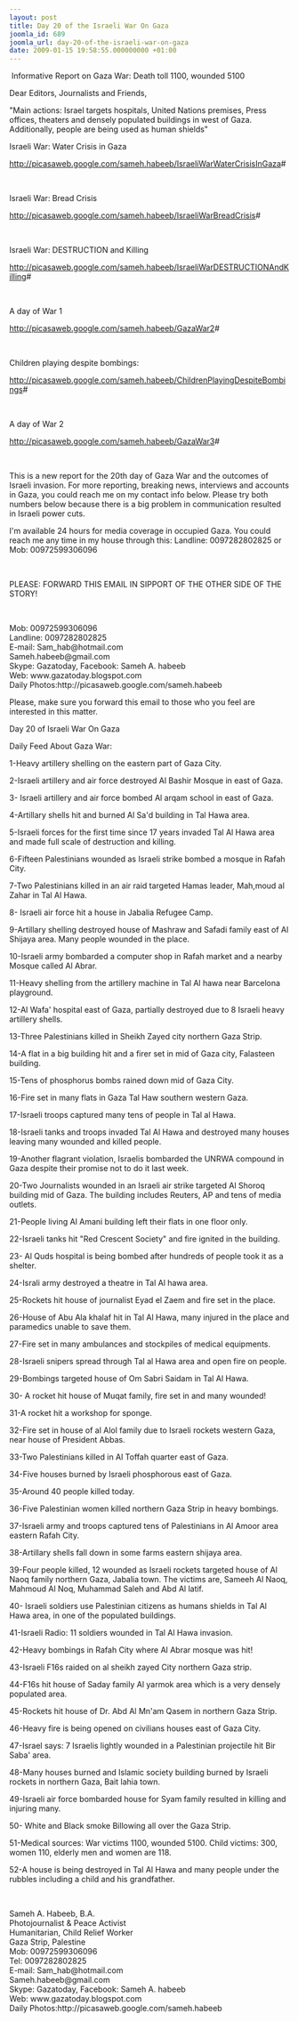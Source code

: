 ```yaml
---
layout: post
title: Day 20 of the Israeli War On Gaza
joomla_id: 689
joomla_url: day-20-of-the-israeli-war-on-gaza
date: 2009-01-15 19:58:55.000000000 +01:00
---
```

<p> Informative Report on Gaza War: Death toll 1100, wounded 5100</p>

<p>Dear Editors, Journalists and Friends,</p>
<p>"Main actions: Israel targets hospitals, United Nations premises, Press offices, theaters and densely populated buildings in west of Gaza. Additionally, people are being used as human shields"</p>
<p>Israeli War: Water Crisis in Gaza</p>
<p><a href="http://picasaweb.google.com/sameh.habeeb/IsraeliWarWaterCrisisInGaza">http://picasaweb.google.com/sameh.habeeb/IsraeliWarWaterCrisisInGaza</a>#</p>
<p> </p>
<p>Israeli War: Bread Crisis</p>
<p><a href="http://picasaweb.google.com/sameh.habeeb/IsraeliWarBreadCrisis">http://picasaweb.google.com/sameh.habeeb/IsraeliWarBreadCrisis</a>#</p>
<p> </p>
<p>Israeli War: DESTRUCTION and Killing</p>
<p><a href="http://picasaweb.google.com/sameh.habeeb/IsraeliWarDESTRUCTIONAndKilling">http://picasaweb.google.com/sameh.habeeb/IsraeliWarDESTRUCTIONAndKilling</a>#</p>
<p> </p>
<p>A day of War 1</p>
<p><a href="http://picasaweb.google.com/sameh.habeeb/GazaWar2">http://picasaweb.google.com/sameh.habeeb/GazaWar2</a>#</p>
<p> </p>
<p>Children playing despite bombings:</p>
<p><a href="http://picasaweb.google.com/sameh.habeeb/ChildrenPlayingDespiteBombings">http://picasaweb.google.com/sameh.habeeb/ChildrenPlayingDespiteBombings</a>#</p>
<p> </p>
<p>A day of War 2</p>
<p><a href="http://picasaweb.google.com/sameh.habeeb/GazaWar3">http://picasaweb.google.com/sameh.habeeb/GazaWar3</a>#</p>
<p> </p>
<p>This is a new report for the 20th day of Gaza War and the outcomes of Israeli invasion. For more reporting, breaking news, interviews and accounts in Gaza, you could reach me on my contact info below. Please try both numbers below because there is a big problem in communication resulted in Israeli power cuts.</p>
<p>I'm available 24 hours for media coverage in occupied Gaza. You could reach me any time in my house through this: Landline: 0097282802825 or Mob: 00972599306096</p>
<p> </p>
<p>PLEASE: FORWARD THIS EMAIL IN SIPPORT OF THE OTHER SIDE OF THE STORY!</p>
<p> </p>
<p>Mob: 00972599306096<br />Landline: 0097282802825<br />E-mail: Sam_hab@hotmail.com<br />Sameh.habeeb@gmail.com<br />Skype: Gazatoday, Facebook: Sameh A. habeeb<br />Web: www.gazatoday.blogspot.com<br />Daily Photos:http://picasaweb.google.com/sameh.habeeb</p>
<p>Please, make sure you forward this email to those who you feel are interested in this matter.</p>
<p>Day 20 of Israeli War On Gaza</p>
<p>Daily Feed About Gaza War:</p>
<p>1-Heavy artillery shelling on the eastern part of Gaza City.</p>
<p>2-Israeli artillery and air force destroyed Al Bashir Mosque in east of Gaza.</p>
<p>3- Israeli artillery and air force bombed Al arqam school in east of Gaza.</p>
<p>4-Artillary shells hit and burned Al Sa'd building in Tal Hawa area.</p>
<p>5-Israeli forces for the first time since 17 years invaded Tal Al Hawa area and made full scale of destruction and killing.</p>
<p>6-Fifteen Palestinians wounded as Israeli strike bombed a mosque in Rafah City.</p>
<p>7-Two Palestinians killed in an air raid targeted Hamas leader, Mah,moud al Zahar in Tal Al Hawa.</p>
<p>8- Israeli air force hit a house in Jabalia Refugee Camp.</p>
<p>9-Artillary shelling destroyed house of Mashraw and Safadi family east of Al Shijaya area. Many people wounded in the place.</p>
<p>10-Israeli army bombarded a computer shop in Rafah market and a nearby Mosque called Al Abrar.</p>
<p>11-Heavy shelling from the artillery machine in Tal Al hawa near Barcelona playground.</p>
<p>12-Al Wafa' hospital east of Gaza, partially destroyed due to 8 Israeli heavy artillery shells.</p>
<p>13-Three Palestinians killed in Sheikh Zayed city northern Gaza Strip.</p>
<p>14-A flat in a big building hit and a firer set in mid of Gaza city, Falasteen building.</p>
<p>15-Tens of phosphorus bombs rained down mid of Gaza City.</p>
<p>16-Fire set in many flats in Gaza Tal Haw southern western Gaza.</p>
<p>17-Israeli troops captured many tens of people in Tal al Hawa.</p>
<p>18-Israeli tanks and troops invaded Tal Al Hawa and destroyed many houses leaving many wounded and killed people.</p>
<p>19-Another flagrant violation, Israelis bombarded the UNRWA compound in Gaza despite their promise not to do it last week.</p>
<p>20-Two Journalists wounded in an Israeli air strike targeted Al Shoroq building mid of Gaza. The building includes Reuters, AP and tens of media outlets.</p>
<p>21-People living Al Amani building left their flats in one floor only.</p>
<p>22-Israeli tanks hit "Red Crescent Society" and fire ignited in the building.</p>
<p>23- Al Quds hospital is being bombed after hundreds of people took it as a shelter.</p>
<p>24-Israli army destroyed a theatre in Tal Al hawa area.</p>
<p>25-Rockets hit house of journalist Eyad el Zaem and fire set in the place.</p>
<p>26-House of Abu Ala khalaf hit in Tal Al Hawa, many injured in the place and paramedics unable to save them.</p>
<p>27-Fire set in many ambulances and stockpiles of medical equipments.</p>
<p>28-Israeli snipers spread through Tal al Hawa area and open fire on people.</p>
<p>29-Bombings targeted house of Om Sabri Saidam in Tal Al Hawa.</p>
<p>30- A rocket hit house of Muqat family, fire set in and many wounded!</p>
<p>31-A rocket hit a workshop for sponge.</p>
<p>32-Fire set in house of al Alol family due to Israeli rockets western Gaza, near house of President Abbas.</p>
<p>33-Two Palestinians killed in Al Toffah quarter east of Gaza.</p>
<p>34-Five houses burned by Israeli phosphorous east of Gaza.</p>
<p>35-Around 40 people killed today.</p>
<p>36-Five Palestinian women killed northern Gaza Strip in heavy bombings.</p>
<p>37-Israeli army and troops captured tens of Palestinians in Al Amoor area eastern Rafah City.</p>
<p>38-Artillary shells fall down in some farms eastern shijaya area.</p>
<p>39-Four people killed, 12 wounded as Israeli rockets targeted house of Al Naoq family northern Gaza, Jabalia town. The victims are, Sameeh Al Naoq, Mahmoud Al Noq, Muhammad Saleh and Abd Al latif.</p>
<p>40- Israeli soldiers use Palestinian citizens as humans shields in Tal Al Hawa area, in one of the populated buildings.</p>
<p>41-Israeli Radio: 11 soldiers wounded in Tal Al Hawa invasion.</p>
<p>42-Heavy bombings in Rafah City where Al Abrar mosque was hit!</p>
<p>43-Israeli F16s raided on al sheikh zayed City northern Gaza strip.</p>
<p>44-F16s hit house of Saday family Al yarmok area which is a very densely populated area.</p>
<p>45-Rockets hit house of Dr. Abd Al Mn'am Qasem in northern Gaza Strip.</p>
<p>46-Heavy fire is being opened on civilians houses east of Gaza City.</p>
<p>47-Israel says: 7 Israelis lightly wounded in a Palestinian projectile hit Bir Saba' area.</p>
<p>48-Many houses burned and Islamic society building burned by Israeli rockets in northern Gaza, Bait lahia town.</p>
<p>49-Israeli air force bombarded house for Syam family resulted in killing and injuring many.</p>
<p>50- White and Black smoke Billowing all over the Gaza Strip.</p>
<p>51-Medical sources: War victims 1100, wounded 5100. Child victims: 300, women 110, elderly men and women are 118.</p>
<p>52-A house is being destroyed in Tal Al Hawa and many people under the rubbles including a child and his grandfather.</p>
<p> </p>
<p>Sameh A. Habeeb, B.A.<br />Photojournalist & Peace Activist<br />Humanitarian, Child Relief Worker<br />Gaza Strip, Palestine<br />Mob: 00972599306096<br />Tel: 0097282802825<br />E-mail: Sam_hab@hotmail.com<br />Sameh.habeeb@gmail.com<br />Skype: Gazatoday, Facebook: Sameh A. habeeb<br />Web: www.gazatoday.blogspot.com<br />Daily Photos:http://picasaweb.google.com/sameh.habeeb</p>
<p> </p>
